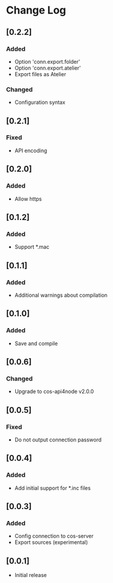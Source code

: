 # Change Log

## [0.2.2]
### Added
- Option 'conn.export.folder'
- Option 'conn.export.atelier'
- Export files as Atelier 

### Changed
- Configuration syntax

## [0.2.1]
### Fixed
- API encoding

## [0.2.0]
### Added
- Allow https

## [0.1.2]
### Added
- Support *.mac

## [0.1.1]
### Added
- Additional warnings about compilation 

## [0.1.0]
### Added
- Save and compile

## [0.0.6]
### Changed
- Upgrade to cos-api4node v2.0.0

## [0.0.5]
### Fixed
- Do not output connection password

## [0.0.4]
### Added
- Add initial support for *.inc files

## [0.0.3]
### Added
- Config connection to cos-server
- Export sources (experimental)

## [0.0.1]
- Initial release